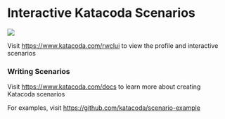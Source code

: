 # Interactive Katacoda Scenarios

[![](http://shields.katacoda.com/katacoda/rwclui/count.svg)](https://www.katacoda.com/rwclui "Get your profile on Katacoda.com")

Visit https://www.katacoda.com/rwclui to view the profile and interactive scenarios

### Writing Scenarios
Visit https://www.katacoda.com/docs to learn more about creating Katacoda scenarios

For examples, visit https://github.com/katacoda/scenario-example
